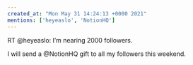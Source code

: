 ```yaml
---
created_at: "Mon May 31 14:24:13 +0000 2021"
mentions: ['heyeaslo', 'NotionHQ']
---
```


RT @heyeaslo: I’m nearing 2000 followers.

I will send a @NotionHQ gift to all my followers this weekend.